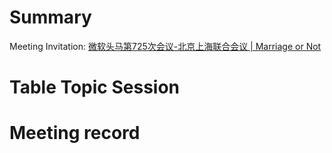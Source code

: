 
# Summary


Meeting Invitation: [微软头马第725次会议-北京上海联合会议 | Marriage or Not](https://mp.weixin.qq.com/s/xtm4q-30aHE5zRePEA7NdA)


# Table Topic Session


# Meeting record
